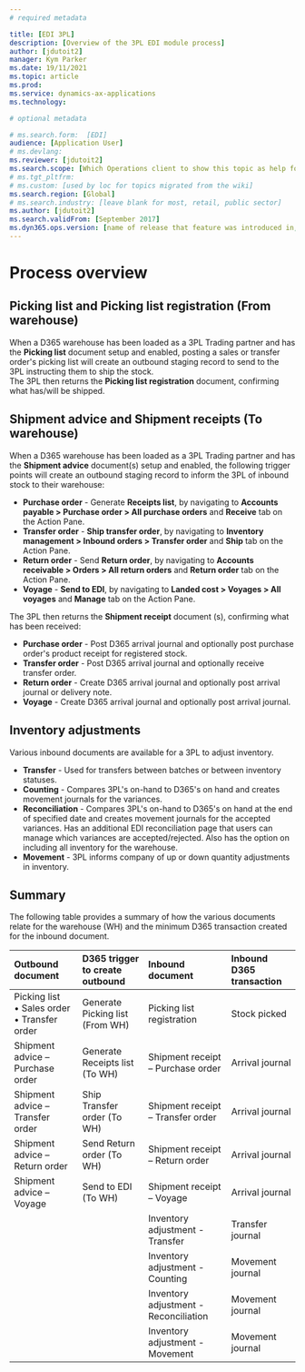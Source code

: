 ```yaml
---
# required metadata

title: [EDI 3PL]
description: [Overview of the 3PL EDI module process]
author: [jdutoit2]
manager: Kym Parker
ms.date: 19/11/2021
ms.topic: article
ms.prod: 
ms.service: dynamics-ax-applications
ms.technology: 

# optional metadata

# ms.search.form:  [EDI]
audience: [Application User]
# ms.devlang: 
ms.reviewer: [jdutoit2]
ms.search.scope: [Which Operations client to show this topic as help for, to be set by content strategist, see list here: https://microsoft.sharepoint.com/teams/DynDoc/_layouts/15/WopiFrame.aspx?sourcedoc={23419e1c-eb64-42e9-aa9b-79875b428718}&action=edit&wd=target%28Core%20Dynamics%20AX%20CP%20requirements%2Eone%7C4CC185C0%2DEFAA%2D42CD%2D94B9%2D8F2A45E7F61A%2FVersions%20list%20for%20docs%20topics%7CC14BE630%2D5151%2D49D6%2D8305%2D554B5084593C%2F%29]
# ms.tgt_pltfrm: 
# ms.custom: [used by loc for topics migrated from the wiki]
ms.search.region: [Global]
# ms.search.industry: [leave blank for most, retail, public sector]
ms.author: [jdutoit2]
ms.search.validFrom: [September 2017]
ms.dyn365.ops.version: [name of release that feature was introduced in, see list here: https://microsoft.sharepoint.com/teams/DynDoc/_layouts/15/WopiFrame.aspx?sourcedoc={23419e1c-eb64-42e9-aa9b-79875b428718}&action=edit&wd=target%28Core%20Dynamics%20AX%20CP%20requirements%2Eone%7C4CC185C0%2DEFAA%2D42CD%2D94B9%2D8F2A45E7F61A%2FVersions%20list%20for%20docs%20topics%7CC14BE630%2D5151%2D49D6%2D8305%2D554B5084593C%2F%29]
---
```


# Process overview

## Picking list and Picking list registration (From warehouse)
When a D365 warehouse has been loaded as a 3PL Trading partner and has the **Picking list** document setup and enabled, posting a sales or transfer order's picking list will create an outbound staging record to send to the 3PL instructing them to ship the stock. <br>
The 3PL then returns the **Picking list registration** document, confirming what has/will be shipped.

## Shipment advice and Shipment receipts (To warehouse)
When a D365 warehouse has been loaded as a 3PL Trading partner and has the **Shipment advice** document(s) setup and enabled, the following trigger points will create an outbound staging record to inform the 3PL of inbound stock to their warehouse:
- **Purchase order** - Generate **Receipts list**, by navigating to **Accounts payable > Purchase order > All purchase orders** and **Receive** tab on the Action Pane.
- **Transfer order** - **Ship transfer order**, by navigating to **Inventory management > Inbound orders > Transfer order** and **Ship** tab on the Action Pane.
- **Return order** - Send **Return order**, by navigating to **Accounts receivable > Orders > All return orders** and **Return order** tab on the Action Pane.
- **Voyage** - **Send to EDI**, by navigating to **Landed cost > Voyages > All voyages** and **Manage** tab on the Action Pane.

The 3PL then returns the **Shipment receipt** document (s), confirming what has been received:
- **Purchase order** - Post D365 arrival journal and optionally post purchase order's product receipt for registered stock.
- **Transfer order** - Post D365 arrival journal and optionally receive transfer order.
- **Return order** - Create D365 arrival journal and optionally post arrival journal or delivery note.
- **Voyage** - Create D365 arrival journal and optionally post arrival journal.

## Inventory adjustments
Various inbound documents are available for a 3PL to adjust inventory.
- **Transfer** - Used for transfers between batches or between inventory statuses.
- **Counting** - Compares 3PL's on-hand to D365's on hand and creates movement journals for the variances.
- **Reconciliation** - Compares 3PL's on-hand to D365's on hand at the end of specified date and creates movement journals for the accepted variances. Has an additional EDI reconciliation page that users can manage which variances are accepted/rejected. Also has the option on including all inventory for the warehouse.
- **Movement** - 3PL informs company of up or down quantity adjustments in inventory.

## Summary

The following table provides a summary of how the various documents relate for the warehouse (WH) and the minimum D365 transaction created for the inbound document.

Outbound document				| D365 trigger to create outbound	| Inbound document                                          | Inbound D365 transaction
:--						          |:--			                        |:--                                                        |:--
Picking list  <br> • Sales order <br> • Transfer order	| Generate Picking list	(From WH) | Picking list registration | Stock picked
Shipment advice – Purchase order 	| Generate Receipts list (To WH)		| Shipment receipt – Purchase order             | Arrival journal
Shipment advice – Transfer order 	| Ship Transfer order	(To WH)		    | Shipment receipt – Transfer order             | Arrival journal
Shipment advice – Return order 		| Send Return order	(To WH)		      | Shipment receipt – Return order               | Arrival journal
Shipment advice – Voyage 		      | Send to EDI	(To WH)		          	| Shipment receipt – Voyage                     | Arrival journal
<br>						        				          | <br>                      | Inventory adjustment - Transfer               | Transfer journal
<br> 						        			            | <br>                      | Inventory adjustment - Counting               | Movement journal
<br> 						        				          | <br>                      | Inventory adjustment - Reconciliation         | Movement journal
<br> 						        				          | <br>                      | Inventory adjustment - Movement               | Movement journal
